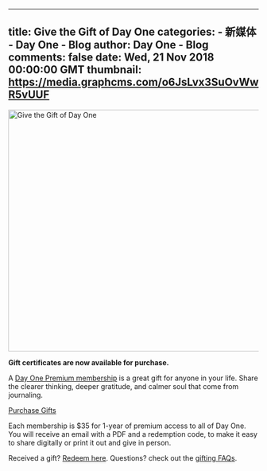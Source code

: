 
---
title: Give the Gift of Day One
categories: 
    - 新媒体
    - Day One - Blog
author: Day One - Blog
comments: false
date: Wed, 21 Nov 2018 00:00:00 GMT
thumbnail: https://media.graphcms.com/o6JsLvx3SuOvWwR5vUUF
---

<div>   
<img alt="Give the Gift of Day One" width="800" height="486" src="https://media.graphcms.com/o6JsLvx3SuOvWwR5vUUF" referrerpolicy="no-referrer"><p><strong>Gift certificates are now available for purchase.</strong></p><p>A <a href="https://dayone.app/gift/#what-is-premium">Day One Premium membership</a> is a great gift for anyone in your life. Share the clearer thinking, deeper gratitude, and calmer soul that come from journaling.</p><p><a href="https://dayone.app/gift/">Purchase Gifts</a> </p><p>Each membership is $35 for 1-year of premium access to all of Day One. You will receive an email with a PDF and a redemption code, to make it easy to share digitally or print it out and give in person.</p><p>Received a gift? <a href="http://www.dayone.app/redeem">Redeem here</a>. Questions? check out the <a href="http://help.dayoneapp.com/premium-subscription/gift-certificate-faqs">gifting FAQs</a>.</p>  
</div>
            